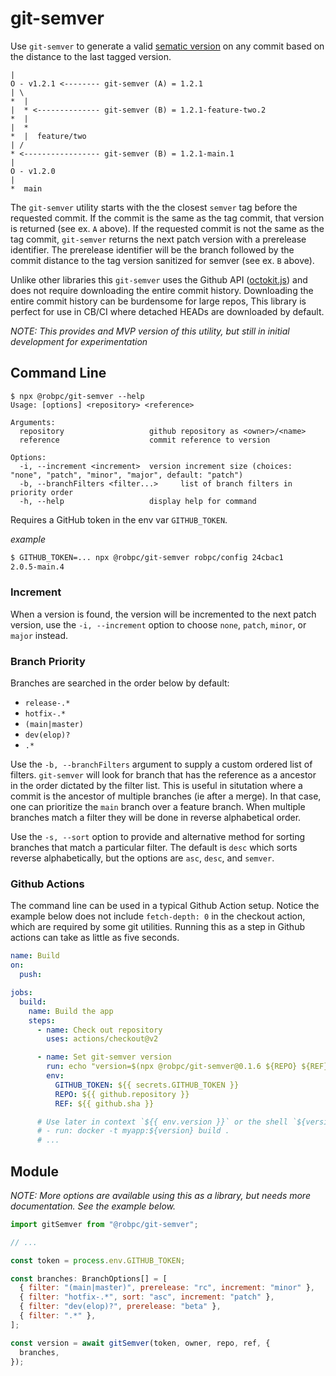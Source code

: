 # git-semver

Use `git-semver` to generate a valid [sematic version](https://semver.org/) on any commit based on the distance to the last tagged version.

    |
    O - v1.2.1 <-------- git-semver (A) = 1.2.1
    | \
    *  |
    |  * <-------------- git-semver (B) = 1.2.1-feature-two.2
    *  |
    |  *
    *  |  feature/two
    | /
    * <----------------- git-semver (B) = 1.2.1-main.1
    |
    O - v1.2.0
    |
    *  main

The `git-semver` utility starts with the the closest `semver` tag before the requested commit. If the commit is the same as the tag commit, that version is returned (see ex. `A` above). If the requested commit is not the same as the tag commit, `git-semver` returns the next patch version with a prerelease identifier. The prerelease identifier will be the branch followed by the commit distance to the tag version sanitized for semver (see ex. `B` above).

Unlike other libraries this `git-semver` uses the Github API ([octokit.js](https://github.com/octokit/octokit.js)) and does not require downloading the entire commit history. Downloading the entire commit history can be burdensome for large repos, This library is perfect for use in CB/CI where detached HEADs are downloaded by default.

_NOTE: This provides and MVP version of this utility, but still in initial development for experimentation_

## Command Line

```
$ npx @robpc/git-semver --help
Usage: [options] <repository> <reference>

Arguments:
  repository                   github repository as <owner>/<name>
  reference                    commit reference to version

Options:
  -i, --increment <increment>  version increment size (choices: "none", "patch", "minor", "major", default: "patch")
  -b, --branchFilters <filter...>     list of branch filters in priority order
  -h, --help                   display help for command
```

Requires a GitHub token in the env var `GITHUB_TOKEN`.

_example_

```bash
$ GITHUB_TOKEN=... npx @robpc/git-semver robpc/config 24cbac1
2.0.5-main.4
```

### Increment

When a version is found, the version will be incremented to the next patch version, use the `-i, --increment` option to choose `none`, `patch`, `minor`, or `major` instead.

### Branch Priority

Branches are searched in the order below by default:

- `release-.*`
- `hotfix-.*`
- `(main|master)`
- `dev(elop)?`
- `.*`

Use the `-b, --branchFilters` argument to supply a custom ordered list of filters. `git-semver` will look for branch that has the reference as a ancestor in the order dictated by the filter list. This is useful in situtation where a commit is the ancestor of multiple branches (ie after a merge). In that case, one can prioritize the `main` branch over a feature branch. When multiple branches match a filter they will be done in reverse alphabetical order.

Use the `-s, --sort` option to provide and alternative method for sorting branches that match a particular filter. The default is `desc` which sorts reverse alphabetically, but the options are `asc`, `desc`, and `semver`.

### Github Actions

The command line can be used in a typical Github Action setup. Notice the example below does not include `fetch-depth: 0` in the checkout action, which are required by some git utilities. Running this as a step in Github actions can take as little as five seconds.

```yaml
name: Build
on:
  push:

jobs:
  build:
    name: Build the app
    steps:
      - name: Check out repository
        uses: actions/checkout@v2

      - name: Set git-semver version
        run: echo "version=$(npx @robpc/git-semver@0.1.6 ${REPO} ${REF})" >> $GITHUB_ENV
        env:
          GITHUB_TOKEN: ${{ secrets.GITHUB_TOKEN }}
          REPO: ${{ github.repository }}
          REF: ${{ github.sha }}

      # Use later in context `${{ env.version }}` or the shell `${version}` like:
      # - run: docker -t myapp:${version} build .
      # ...
```

## Module

_NOTE: More options are available using this as a library, but needs more documentation. See the example below._

```js
import gitSemver from "@robpc/git-semver";

// ...

const token = process.env.GITHUB_TOKEN;

const branches: BranchOptions[] = [
  { filter: "(main|master)", prerelease: "rc", increment: "minor" },
  { filter: "hotfix-.*", sort: "asc", increment: "patch" },
  { filter: "dev(elop)?", prerelease: "beta" },
  { filter: ".*" },
];

const version = await gitSemver(token, owner, repo, ref, {
  branches,
});
```
